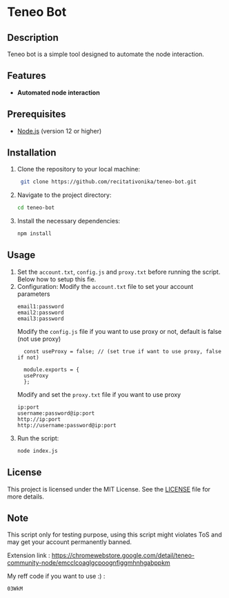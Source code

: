 # Teneo Bot

## Description
Teneo bot is a simple tool designed to automate the node interaction.

## Features
- **Automated node interaction**

## Prerequisites
- [Node.js](https://nodejs.org/) (version 12 or higher)

## Installation

1. Clone the repository to your local machine:
   ```bash
	git clone https://github.com/recitativonika/teneo-bot.git
   ```
2. Navigate to the project directory:
	```bash
	cd teneo-bot
	```
3. Install the necessary dependencies:
	```bash
	npm install
	```

## Usage

1. Set the `account.txt`, `config.js` and `proxy.txt` before running the script. Below how to setup this fie.
2. Configuration:
	Modify the `account.txt` file to set your account parameters
	```
    email1:password
    email2:password
    email3:password
	```
	Modify the `config.js` file if you want to use proxy or not, default is false (not use proxy)
	```
	  const useProxy = false; // (set true if want to use proxy, false if not)

	  module.exports = {
	  useProxy
	  };
	```
	Modify and set the `proxy.txt` file if you want to use proxy
	```
   ip:port
   username:password@ip:port
   http://ip:port
   http://username:password@ip:port
	```
3. Run the script:
	```bash
	node index.js
	```

## License
This project is licensed under the MIT License. See the [LICENSE](LICENSE) file for more details.

## Note
This script only for testing purpose, using this script might violates ToS and may get your account permanently banned.

Extension link : https://chromewebstore.google.com/detail/teneo-community-node/emcclcoaglgcpoognfiggmhnhgabppkm

My reff code if you want to use :) : 
```bash
03WkM
```
